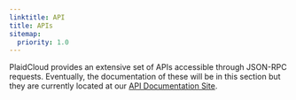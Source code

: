 ```yaml
---
linktitle: API
title: APIs
sitemap:
  priority: 1.0
---
```


PlaidCloud provides an extensive set of APIs accessible through JSON-RPC requests.  Eventually, the documentation of these will be in this section but they are currently
located at our [API Documentation Site](https://api.plaidcloud.com).
